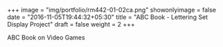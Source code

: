 +++
image = "img/portfolio/rm442-01-02ca.png"
showonlyimage = false
date = "2016-11-05T19:44:32+05:30"
title = "ABC Book - Lettering Set Display Project"
draft = false
weight = 2
+++

ABC Book on Video Games
<!--more-->
